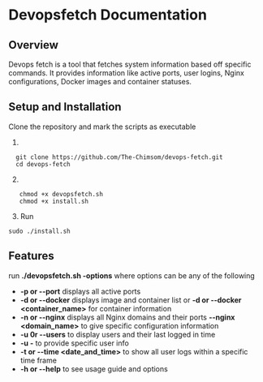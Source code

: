 # Devopsfetch Documentation

## Overview
Devops fetch is a tool that fetches system information based off specific commands. It provides information like active ports, user logins, Nginx configurations, Docker images and container statuses. 

## Setup and Installation
Clone the repository and mark the scripts as executable

 1.

 ```console
   git clone https://github.com/The-Chimsom/devops-fetch.git
   cd devops-fetch
 ```
 2.

 ```console
    chmod +x devopsfetch.sh
    chmod +x install.sh
 ```
 3. Run 
 ```console
 sudo ./install.sh
 ```


## Features
 run **./devopsfetch.sh -options** 
 where options can be any of the following
- **-p or --port**  displays all active ports 
- **-d or --docker** displays image and container list or **-d or --docker <container_name>** for container information
- **-n or --nginx** displays all Nginx domains and their ports **--nginx <domain_name>** to give specific configuration information
- **-u 0r --users** to display users and their last logged in time 
- **-u -<username>** to provide specific user info
- **-t or --time <date_and_time>** to show all user logs within a specific time frame
- **-h or --help** to see usage guide and options



